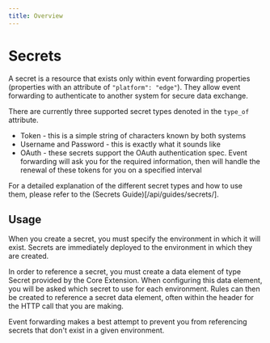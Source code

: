 ```yaml
---
title: Overview
---
```


# Secrets

A secret is a resource that exists only within event forwarding properties (properties with an attribute of `"platform": "edge"`).  They allow event forwarding to authenticate to another system for secure data exchange.

There are currently three supported secret types denoted in the `type_of` attribute.

* Token - this is a simple string of characters known by both systems
* Username and Password - this is exactly what it sounds like
* OAuth - these secrets support the OAuth authentication spec.  Event forwarding will ask you for the required information, then will handle the renewal of these tokens for you on a specified interval

For a detailed explanation of the different secret types and how to use them, please refer to the (Secrets Guide)[/api/guides/secrets/].

## Usage

When you create a secret, you must specify the environment in which it will exist.  Secrets are immediately deployed to the environment in which they are created.

In order to reference a secret, you must create a data element of type Secret provided by the Core Extension.  When configuring this data element, you will be asked which secret to use for each environment.  Rules can then be created to reference a secret data element, often within the header for the HTTP call that you are making.

Event forwarding makes a best attempt to prevent you from referencing secrets that don't exist in a given environment.
